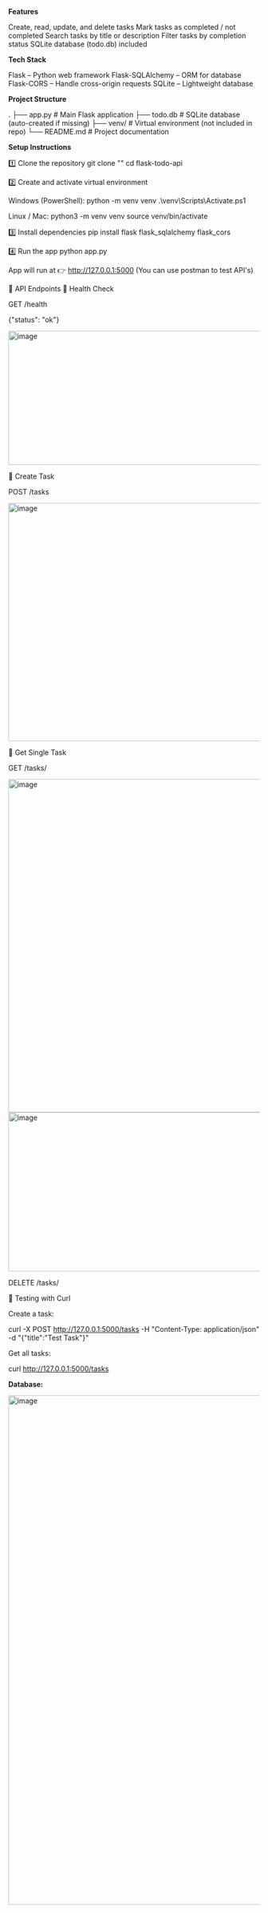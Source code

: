 **Features**

Create, read, update, and delete tasks
Mark tasks as completed / not completed
Search tasks by title or description
Filter tasks by completion status
SQLite database (todo.db) included


**Tech Stack**

Flask – Python web framework
Flask-SQLAlchemy – ORM for database
Flask-CORS – Handle cross-origin requests
SQLite – Lightweight database

**Project Structure**

.
├── app.py        # Main Flask application
├── todo.db       # SQLite database (auto-created if missing)
├── venv/         # Virtual environment (not included in repo)
└── README.md     # Project documentation

**Setup Instructions**

1️⃣ Clone the repository
git clone ""
cd flask-todo-api

2️⃣ Create and activate virtual environment

Windows (PowerShell):
python -m venv venv
.\venv\Scripts\Activate.ps1


Linux / Mac:
python3 -m venv venv
source venv/bin/activate

3️⃣ Install dependencies
pip install flask flask_sqlalchemy flask_cors

4️⃣ Run the app
python app.py


App will run at 👉 http://127.0.0.1:5000 (You can use postman to test API's)

📌 API Endpoints
🔹 Health Check

GET /health

{"status": "ok"}

<img width="1364" height="268" alt="image" src="https://github.com/user-attachments/assets/307cf57a-49a4-4d37-98cb-a2bfc954be01" />


🔹 Create Task

POST /tasks

<img width="1381" height="476" alt="image" src="https://github.com/user-attachments/assets/9323fa13-4851-4a40-9e21-04615d581f67" />


🔹 Get Single Task

GET /tasks/<id>

<img width="1415" height="666" alt="image" src="https://github.com/user-attachments/assets/2dcf3312-f171-448d-90a8-a41eeb8d43fa" />

<img width="542" height="318" alt="image" src="https://github.com/user-attachments/assets/902cac0c-4afd-4f22-b2c3-f3b70b33aad7" />



DELETE /tasks/<id>

🧪 Testing with Curl

Create a task:

curl -X POST http://127.0.0.1:5000/tasks -H "Content-Type: application/json" -d "{\"title\":\"Test Task\"}"


Get all tasks:

curl http://127.0.0.1:5000/tasks

**Database:**

<img width="1919" height="1018" alt="image" src="https://github.com/user-attachments/assets/ae73f961-f6a1-4197-a111-9753a90cff61" />
